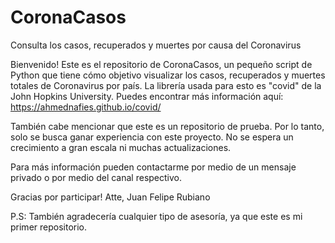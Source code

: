 # CoronaCasos
Consulta los casos, recuperados y muertes por causa del Coronavirus

Bienvenido!
Este es el repositorio de CoronaCasos, un pequeño script de Python que tiene cómo objetivo visualizar los casos, recuperados y muertes totales de Coronavirus por país.
La librería usada para esto es "covid" de la John Hopkins University. Puedes encontrar más información aquí: https://ahmednafies.github.io/covid/

También cabe mencionar que este es un repositorio de prueba. Por lo tanto, solo se busca ganar experiencia con este proyecto. No se espera un crecimiento a gran escala ni muchas actualizaciones.

Para más información pueden contactarme por medio de un mensaje privado o por medio del canal respectivo.

Gracias por participar!
Atte,
Juan Felipe Rubiano

P.S: También agradecería cualquier tipo de asesoría, ya que este es mi primer repositorio.
